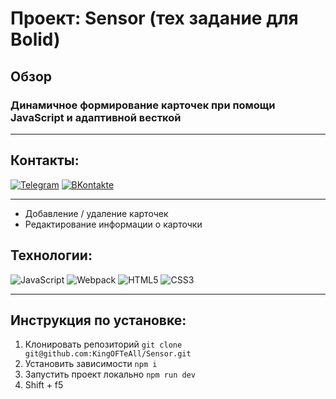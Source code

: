 # Проект: Sensor (тех задание для Bolid)

## Обзор

### Динамичное формирование карточек при помощи JavaScript и адаптивной весткой

---
## Контакты:
[![Telegram](https://img.shields.io/badge/-Telegram-090909?style=for-the-badge&logo=Telegram)](https://t.me/Kingoftheall)
[![ВKontakte](https://img.shields.io/badge/-Вконтакте-090909?style=for-the-badge&logo=VK)](https://vk.com/kingoftheall)

---
- Добавление / удаление карточек
- Редактирование информации о карточки

 ## Технологии:
![JavaScript](https://img.shields.io/badge/-JavaScript-090909?style=for-the-badge&logo=JavaScript)
![Webpack](https://img.shields.io/badge/-Webpack-090909?style=for-the-badge&logo=Webpack)
![HTML5](https://img.shields.io/badge/-HTML5-090909?style=for-the-badge&logo=HTML5)
![CSS3](https://img.shields.io/badge/-CSS3-090909?style=for-the-badge&logo=CSS3)

---
## Инструкция по установке:
1. Клонировать репозиторий
`git clone git@github.com:KingOFTeAll/Sensor.git`
2. Установить зависимости
`npm i`
3. Запустить проект локально
`npm run dev`
 4. Shift + f5
